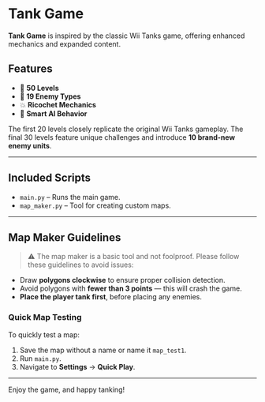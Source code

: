 # Tank Game

**Tank Game** is inspired by the classic Wii Tanks game, offering enhanced mechanics and expanded content.

## Features

- 🎯 **50 Levels**  
- 🤖 **19 Enemy Types**  
- 💥 **Ricochet Mechanics**  
- 🧠 **Smart AI Behavior**  

The first 20 levels closely replicate the original Wii Tanks gameplay. The final 30 levels feature unique challenges and introduce **10 brand-new enemy units**.

---

## Included Scripts

- `main.py` – Runs the main game.
- `map_maker.py` – Tool for creating custom maps.

---

## Map Maker Guidelines

> ⚠️ The map maker is a basic tool and not foolproof. Please follow these guidelines to avoid issues:

- Draw **polygons clockwise** to ensure proper collision detection.
- Avoid polygons with **fewer than 3 points** — this will crash the game.
- **Place the player tank first**, before placing any enemies.

### Quick Map Testing

To quickly test a map:
1. Save the map without a name or name it `map_test1`.
2. Run `main.py`.
3. Navigate to **Settings** → **Quick Play**.

---

Enjoy the game, and happy tanking!
